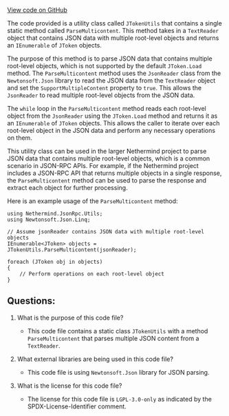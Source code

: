 [View code on GitHub](https://github.com/NethermindEth/nethermind/src/Nethermind/Nethermind.JsonRpc/Utils/JTokenUtils.cs)

The code provided is a utility class called `JTokenUtils` that contains a single static method called `ParseMulticontent`. This method takes in a `TextReader` object that contains JSON data with multiple root-level objects and returns an `IEnumerable` of `JToken` objects. 

The purpose of this method is to parse JSON data that contains multiple root-level objects, which is not supported by the default `JToken.Load` method. The `ParseMulticontent` method uses the `JsonReader` class from the `Newtonsoft.Json` library to read the JSON data from the `TextReader` object and set the `SupportMultipleContent` property to `true`. This allows the `JsonReader` to read multiple root-level objects from the JSON data. 

The `while` loop in the `ParseMulticontent` method reads each root-level object from the `JsonReader` using the `JToken.Load` method and returns it as an `IEnumerable` of `JToken` objects. This allows the caller to iterate over each root-level object in the JSON data and perform any necessary operations on them.

This utility class can be used in the larger Nethermind project to parse JSON data that contains multiple root-level objects, which is a common scenario in JSON-RPC APIs. For example, if the Nethermind project includes a JSON-RPC API that returns multiple objects in a single response, the `ParseMulticontent` method can be used to parse the response and extract each object for further processing. 

Here is an example usage of the `ParseMulticontent` method:

```
using Nethermind.JsonRpc.Utils;
using Newtonsoft.Json.Linq;

// Assume jsonReader contains JSON data with multiple root-level objects
IEnumerable<JToken> objects = JTokenUtils.ParseMulticontent(jsonReader);

foreach (JToken obj in objects)
{
    // Perform operations on each root-level object
}
```
## Questions: 
 1. What is the purpose of this code file?
    - This code file contains a static class `JTokenUtils` with a method `ParseMulticontent` that parses multiple JSON content from a `TextReader`.

2. What external libraries are being used in this code file?
    - This code file is using `Newtonsoft.Json` library for JSON parsing.

3. What is the license for this code file?
    - The license for this code file is `LGPL-3.0-only` as indicated by the SPDX-License-Identifier comment.